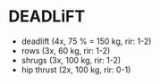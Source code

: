 # DEADLiFT
* deadlift (4x, 75 % = 150 kg, rir: 1-2)
* rows (3x, 60 kg, rir: 1-2)
* shrugs (3x, 100 kg, rir: 1-2)
* hip thrust (2x, 100 kg, rir: 0-1)
